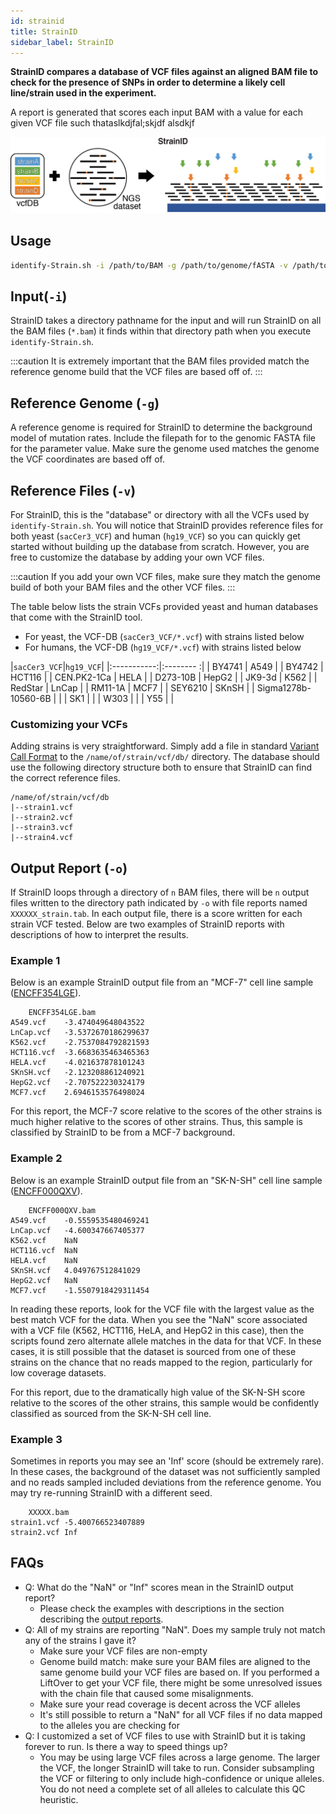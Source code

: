 ```yaml
---
id: strainid
title: StrainID
sidebar_label: StrainID
---
```


<!-- [strainid-icon]:../static/genopipe-img/strainid-icon.png -->

__StrainID compares a database of VCF files against an aligned BAM file to check for the presence of SNPs in order to determine a likely cell line/strain used in the experiment.__

A report is generated that scores each input BAM with a value for each given VCF file such thataslkdjfal;skjdf alsdkjf

![Figure1C](/genopipe-img/figure1c.png)

## Usage
```bash
identify-Strain.sh -i /path/to/BAM -g /path/to/genome/fASTA -v /path/to/VCF/files -o /path/to/output
```

## Input(`-i`)
StrainID takes a directory pathname for the input and will run StrainID on all the BAM files (`*.bam`) it finds within that directory path when you execute `identify-Strain.sh`.

:::caution
It is extremely important that the BAM files provided match the reference genome build that the VCF files are based off of.
:::

## Reference Genome (`-g`)
A reference genome is required for StrainID to determine the background model of mutation rates. Include the filepath for to the genomic FASTA file for the parameter value. Make sure the genome used matches the genome the VCF coordinates are based off of.

## Reference Files (`-v`)

For StrainID, this is the "database" or directory with all the VCFs used by `identify-Strain.sh`. You will notice that StrainID provides reference files for both yeast (`sacCer3_VCF`) and human (`hg19_VCF`) so you can quickly get started without building up the database from scratch. However, you are free to customize the database by adding your own VCF files.

:::caution
If you add your own VCF files, make sure they match the genome build of both your BAM files and the other VCF files.
:::

The table below lists the strain VCFs provided yeast and human databases that come with the StrainID tool.

* For yeast, the VCF-DB (`sacCer3_VCF/*.vcf`) with strains listed below
* For humans, the VCF-DB (`hg19_VCF/*.vcf`) with strains listed below

|`sacCer3_VCF`|`hg19_VCF`|
|:-----------:|:-------- :|
| BY4741      | A549     |
| BY4742      | HCT116   |
| CEN.PK2-1Ca | HELA    |
| D273-10B    | HepG2     |
| JK9-3d      | K562    |
| RedStar     | LnCap     |
| RM11-1A     | MCF7    |
| SEY6210     | SKnSH     |
| Sigma1278b-10560-6B |  |
| SK1         |   |
| W303        |   |
| Y55         |   |



### Customizing your VCFs
Adding strains is very straightforward. Simply add a file in standard [Variant Call Format][vcf-specs] to the `/name/of/strain/vcf/db/` directory. The database should use the following directory structure both to ensure that StrainID can find the correct reference files.

```
/name/of/strain/vcf/db
|--strain1.vcf
|--strain2.vcf
|--strain3.vcf
|--strain4.vcf
```


## Output Report (`-o`)
If StrainID loops through a directory of `n` BAM files, there will be `n` output files written to the directory path indicated by `-o` with file reports named `XXXXXX_strain.tab`. In each output file, there is a score written for each strain VCF tested. Below are two examples of StrainID reports with descriptions of how to interpret the results.

### Example 1
Below is an example StrainID output file from an "MCF-7" cell line sample ([ENCFF354LGE][ENCFF354LGE]).
```
	ENCFF354LGE.bam
A549.vcf	-3.474049648043522
LnCap.vcf	-3.5372670186299637
K562.vcf	-2.7537084792821593
HCT116.vcf	-3.6683635463465363
HELA.vcf	-4.021637878101243
SKnSH.vcf	-2.123208861240921
HepG2.vcf	-2.707522230324179
MCF7.vcf	2.6946153576498024
```

For this report, the MCF-7 score relative to the scores of the other strains is much higher relative to the scores of other strains. Thus, this sample is classified by StrainID to be from a MCF-7 background.

### Example 2
Below is an example StrainID output file from an "SK-N-SH" cell line sample ([ENCFF000QXV][ENCFF000QXV]).
```
	ENCFF000QXV.bam
A549.vcf	-0.5559535480469241
LnCap.vcf	-4.600347667405377
K562.vcf	NaN
HCT116.vcf	NaN
HELA.vcf	NaN
SKnSH.vcf	4.049767512841029
HepG2.vcf	NaN
MCF7.vcf	-1.5507918429311454
```

In reading these reports, look for the VCF file with the largest value as the best match VCF for the data. When you see the "NaN" score associated with a VCF file (K562, HCT116, HeLA, and HepG2 in this case), then the scripts found zero alternate allele matches in the data for that VCF. In these cases, it is still possible that the dataset is sourced from one of these strains on the chance that no reads mapped to the region, particularly for low coverage datasets.

For this report, due to the dramatically high value of the SK-N-SH score relative to the scores of the other strains, this sample would be confidently classified as sourced from the SK-N-SH cell line.

### Example 3
Sometimes in reports you may see an 'Inf' score (should be extremely rare). In these cases, the background of the dataset was not sufficiently sampled and no reads sampled included deviations from the reference genome. You may try re-running StrainID with a different seed.
```
	XXXXX.bam
strain1.vcf	-5.400766523407889
strain2.vcf	Inf
```


## FAQs

- Q: What do the "NaN" or "Inf" scores mean in the StrainID output report?
  - Please check the examples with descriptions in the section describing the [output reports][read-output].
- Q: All of my strains are reporting "NaN". Does my sample truly not match any of the strains I gave it?
  - Make sure your VCF files are non-empty
  - Genome build match: make sure your BAM files are aligned to the same genome build your VCF files are based on. If you performed a LiftOver to get your VCF file, there might be some unresolved issues with the chain file that caused some misalignments.
  - Make sure your read coverage is decent across the VCF alleles
  - It's still possible to return a "NaN" for all VCF files if no data mapped to the alleles you are checking for
- Q: I customized a set of VCF files to use with StrainID but it is taking forever to run. Is there a way to speed things up?
  - You may be using large VCF files across a large genome. The larger the VCF, the longer StrainID will take to run. Consider subsampling the VCF or filtering to only include high-confidence or unique alleles. You do not need a complete set of all alleles to calculate this QC heuristic.

[ENCFF354LGE]:https://www.encodeproject.org/files/ENCFF354LGE/
[ENCFF000QXV]:https://www.encodeproject.org/files/ENCFF000QXV/
[yeast-vcf-ref]:https://github.com/CEGRcode/GenoPipe/tree/master/StrainID/sacCer3_VCF
[human-vcf-ref]:https://github.com/CEGRcode/GenoPipe/tree/master/StrainID/hg19_VCF

[vcf-specs]:https://genome.ucsc.edu/goldenPath/help/vcf.html

[read-output]:/docs/strainid#output-report--o
